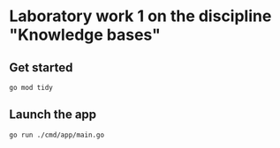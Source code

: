 # Laboratory work 1 on the discipline "Knowledge bases"

## Get started

```shell
go mod tidy
```

## Launch the app

```shell
go run ./cmd/app/main.go
```
